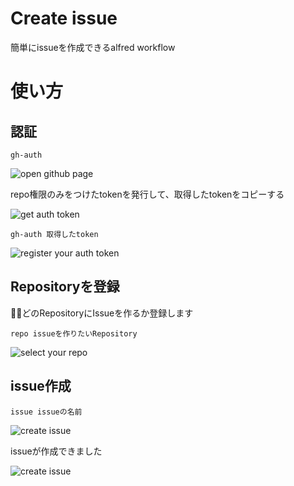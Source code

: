 # Create issue

簡単にissueを作成できるalfred workflow

# 使い方

## 認証
```
gh-auth
```

![open github page]('./images/open_auth.png')

repo権限のみをつけたtokenを発行して、取得したtokenをコピーする

![get auth token]('./images/get_token.png')

```
gh-auth 取得したtoken
```

![register your auth token]('./images/input_access_token.png')

## Repositoryを登録

どのRepositoryにIssueを作るか登録します
```
repo issueを作りたいRepository
```

![select your repo]('./images/select_repo.png')

## issue作成

```
issue issueの名前
```

![create issue]('./images/create_issue.png')

issueが作成できました

![create issue]('./images/github_issue.png')

